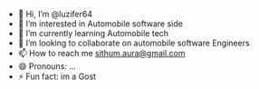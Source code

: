 - 👋 Hi, I’m @luzifer64
- 👀 I’m interested in Automobile software side
- 🌱 I’m currently learning Automobile tech
- 💞️ I’m looking to collaborate on automobile software Engineers 
- 📫 How to reach me sithum.aura@gmail.com
- 😄 Pronouns: ...
- ⚡ Fun fact: im a Gost

<!---
luzifer64/luzifer64 is a ✨ special ✨ repository because its `README.md` (this file) appears on your GitHub profile.
You can click the Preview link to take a look at your changes.
--->
